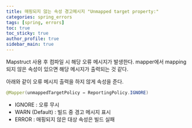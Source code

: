 ```yaml
---
title: 매핑되지 않는 속성 경고메시지 "Unmapped target property:"
categories: spring_errors
tags: [spring, errors]
toc: true
toc_sticky: true
author_profile: true
sidebar_main: true
---
```

Mapstruct 사용 후 컴파일 시 해당 오류 메시지가 발생한다.
mapper에서 mapping 되지 않은 속성이 있으면 해당 메시지가 출력되는 것 같다.
   
아래와 같이 오류 메시지 출력을 하지 않게 속성을 준다. 

```java
@Mapper(unmappedTargetPolicy = ReportingPolicy.IGNORE)
```
- IGNORE : 오류 무시 
- WARN (Default) : 빌드 중 경고 메시지 표시
- ERROR : 매핑되지 않은 대상 속성은 빌드 실패 

 


